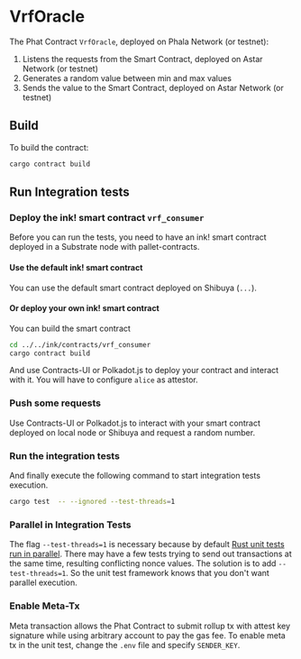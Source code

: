# VrfOracle

The Phat Contract `VrfOracle`, deployed on Phala Network (or testnet):
1) Listens the requests from the Smart Contract, deployed on Astar Network (or testnet)
2) Generates a random value between min and max values
3) Sends the value to the Smart Contract, deployed on Astar Network (or testnet)


## Build

To build the contract:

```bash
cargo contract build
```

## Run Integration tests

### Deploy the ink! smart contract `vrf_consumer`

Before you can run the tests, you need to have an ink! smart contract deployed in a Substrate node with pallet-contracts.

#### Use the default ink! smart contract

You can use the default smart contract deployed on Shibuya (`...`).

#### Or deploy your own ink! smart contract

You can build the smart contract
```bash
cd ../../ink/contracts/vrf_consumer
cargo contract build
```
And use Contracts-UI or Polkadot.js to deploy your contract and interact with it.
You will have to configure `alice` as attestor.

### Push some requests

Use Contracts-UI or Polkadot.js to interact with your smart contract deployed on local node or Shibuya and request a random number.

### Run the integration tests
And finally execute the following command to start integration tests execution.

```bash
cargo test  -- --ignored --test-threads=1
```

### Parallel in Integration Tests

The flag `--test-threads=1` is necessary because by default [Rust unit tests run in parallel](https://doc.rust-lang.org/book/ch11-02-running-tests.html).
There may have a few tests trying to send out transactions at the same time, resulting
conflicting nonce values.
The solution is to add `--test-threads=1`. So the unit test framework knows that you don't want
parallel execution.

### Enable Meta-Tx

Meta transaction allows the Phat Contract to submit rollup tx with attest key signature while using
arbitrary account to pay the gas fee. To enable meta tx in the unit test, change the `.env` file
and specify `SENDER_KEY`.

